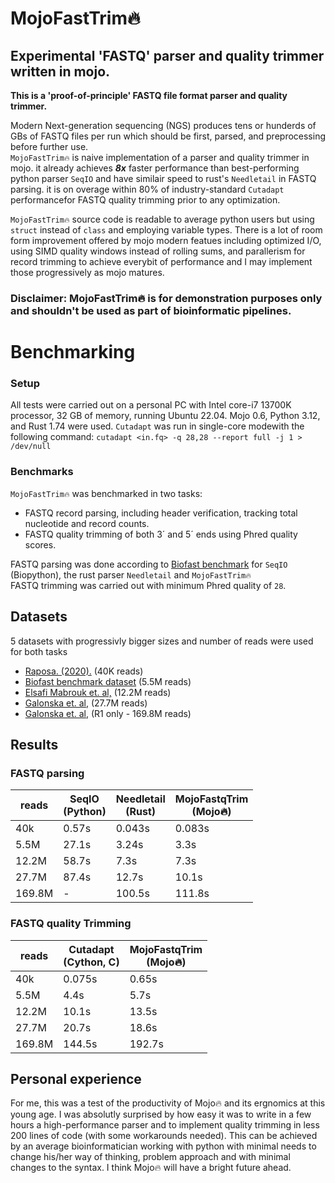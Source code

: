 # MojoFastTrim🔥
## Experimental 'FASTQ' parser and quality trimmer written in mojo.


**This is a 'proof-of-principle' FASTQ file format parser and quality trimmer.** <br>

Modern Next-generation sequencing (NGS) produces tens or hunderds of GBs of FASTQ files per run which should be first, parsed, and preprocessing before further use.   
```MojoFastTrim🔥``` is naive implementation of a parser and quality trimmer in mojo. it already achieves ***8x*** faster performance than best-performing python parser ```SeqIO``` and have similair speed to  rust's ```Needletail``` in FASTQ parsing. 
 it is on overage within 80% of industry-standard ```Cutadapt``` performancefor FASTQ quality trimming prior to any optimization.

```MojoFastTrim🔥``` source code is readable to average python users but using ```struct``` instead of ```class``` and employing variable types. There is a lot of room form improvement offered by mojo modern featues including optimized I/O, using SIMD quality windows instead of rolling sums, and  parallerism for record trimming to achieve everybit of performance and I may implement those progressively as mojo matures. <br>

### Disclaimer: MojoFastTrim🔥 is for demonstration purposes only and shouldn't be used as part of bioinformatic pipelines.


# Benchmarking
### Setup 
All tests were carried out on a personal PC with Intel core-i7 13700K processor, 32 GB of memory, running Ubuntu 22.04. Mojo 0.6, Python 3.12, and Rust 1.74 were used.
```Cutadapt``` was run in single-core modewith the following command:  ``` cutadapt <in.fq> -q 28,28 --report full -j 1 > /dev/null ```

### Benchmarks 

```MojoFastTrim🔥``` was benchmarked in two tasks:
* FASTQ record parsing, including header verification, tracking total nucleotide and record counts.
* FASTQ quality trimming of both 3´ and 5´ ends using Phred quality scores.


FASTQ parsing was done according to [Biofast benchmark](https://github.com/lh3/biofast/tree/) for ```SeqIO``` (Biopython), the rust parser ```Needletail``` and ```MojoFastTrim🔥```  
FASTQ trimming was carried out with minimum Phred quality of ```28```. 

## Datasets
5 datasets with progressivly bigger sizes and number of reads were used for both tasks
* [Raposa. (2020).](https://zenodo.org/records/3736457/files/9_Swamp_S2B_rbcLa_2019_minq7.fastq?download=1) (40K reads)
* [Biofast benchmark dataset](https://github.com/lh3/biofast/releases/tag/biofast-data-v1) (5.5M reads)
* [Elsafi Mabrouk et. al,](https://www.ebi.ac.uk/ena/browser/view/SRR16012060) (12.2M reads)
* [Galonska et. al,](https://www.ebi.ac.uk/ena/browser/view/SRR4381936) (27.7M reads)
* [Galonska et. al,](https://www.ebi.ac.uk/ena/browser/view/SRR4381933) (R1 only - 169.8M reads)



## Results
### FASTQ parsing
| reads   | SeqIO <br> (Python) | Needletail <br> (Rust)| MojoFastqTrim <br> (Mojo🔥)   |
|-------|---------------------|-------------------------|-------------------------------|
| 40k   |      0.57s          |          0.043s         |          0.083s               |
| 5.5M  |      27.1s          |          3.24s          |            3.3s               |
| 12.2M |      58.7s          |          7.3s           |            7.3s               |
| 27.7M |      87.4s          |          12.7s          |           10.1s               | 
| 169.8M|        -            |          100.5s         |           111.8s              |


### FASTQ quality Trimming
|   reads  | Cutadapt <br>  (Cython, C)  | MojoFastqTrim <br> (Mojo🔥)|
|----------|--------------------------|----------------------------|
|    40k   |          0.075s          |           0.65s            |
|   5.5M   |          4.4s            |           5.7s             |
|  12.2M   |          10.1s           |           13.5s            |
|  27.7M   |          20.7s           |           18.6s            |
| 169.8M   |          144.5s          |           192.7s           |



## Personal experience
For me, this was a test of the productivity of Mojo🔥 and its ergnomics at this young age. I was absolutly surprised by how easy it was to write in a few hours a high-performance parser and to implement quality trimming in less 200 lines of code (with some workarounds needed). This can be achieved by an average bioinformatician working with python with minimal needs to change his/her way of thinking, problem approach and with minimal changes to the syntax. I think Mojo🔥 will have a bright future ahead.
